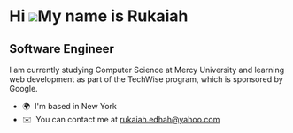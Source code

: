 Hi ![](https://user-images.githubusercontent.com/18350557/176309783-0785949b-9127-417c-8b55-ab5a4333674e.gif)My name is Rukaiah
===============================================================================================================================

Software Engineer
-----------------

I am currently studying Computer Science at Mercy University and learning web development as part of the TechWise program, which is sponsored by Google.

*   🌍  I'm based in New York
*   ✉️  You can contact me at [rukaiah.edhah@yahoo.com](mailto:rukaiah.edhah@yahoo.com)
